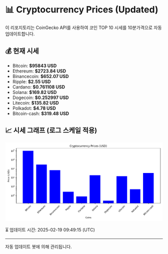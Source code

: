 
# 📊 Cryptocurrency Prices (Updated)

이 리포지토리는 CoinGecko API를 사용하여 코인 TOP 10 시세를 10분가격으로 자동 업데이트합니다.

## 💰 현재 시세
- Bitcoin: **$95843 USD**
- Ethereum: **$2723.84 USD**
- Binancecoin: **$652.07 USD**
- Ripple: **$2.55 USD**
- Cardano: **$0.761108 USD**
- Solana: **$169.82 USD**
- Dogecoin: **$0.252997 USD**
- Litecoin: **$135.82 USD**
- Polkadot: **$4.78 USD**
- Bitcoin-cash: **$319.48 USD**

## 📈 시세 그래프 (로그 스케일 적용)
![Crypto Prices](crypto_prices.png)

⏳ 업데이트 시간: 2025-02-19 09:49:15 (UTC)

---
자동 업데이트 봇에 의해 관리됩니다.
